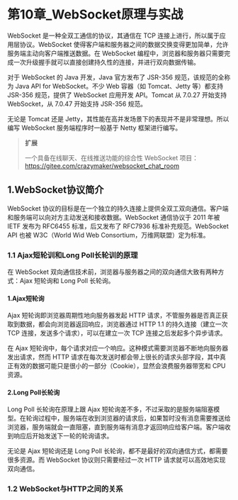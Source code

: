 # 第10章_WebSocket原理与实战

WebSocket 是一种全双工通信的协议，其通信在 TCP 连接上进行，所以属于应用层协议。WebSocket 使得客户端和服务器之间的数据交换变得更加简单，允许服务端主动向客户端推送数据。在 WebSocket 编程中，浏览器和服务器只需要完成一次升级握手就可以直接创建持久性的连接，并进行双向数据传输。

对于 WebSocket 的 Java 开发，Java 官方发布了 JSR-356 规范，该规范的全称为 Java API for WebSocket。不少 Web 容器（如 Tomcat、Jetty 等）都支持 JSR-356 规范，提供了 WebSocket 应用开发 API。Tomcat 从 7.0.27 开始支持 WebSocket，从 7.0.47 开始支持 JSR-356 规范。

无论是 Tomcat 还是 Jetty，其性能在高并发场景下的表现并不是非常理想。所以编写 WebSocket 服务端程序时一般基于 Netty 框架进行编写。

> **扩展**
>
> 一个具备在线聊天、在线推送功能的综合性 WebSocket 项目：https://gitee.com/crazymaker/websocket_chat_room

## 1.WebSocket协议简介

WebSocket 协议的目标是在一个独立的持久连接上提供全双工双向通信。客户端和服务端可以向对方主动发送和接收数据。WebSocket 通信协议于 2011 年被 IETF 发布为 RFC6455 标准，后又发布了 RFC7936 标准补充规范。WebSocket API 也被 W3C（World Wid Web Consortium，万维网联盟）定为标准。

### 1.1 Ajax短轮训和Long Poll长轮训的原理

在 WebSocket 双向通信技术前，浏览器与服务器之间的双向通信大致有两种方式：Ajax 短轮询和 Long Poll 长轮询。

#### 1.Ajax短轮询

Ajax 短轮询即浏览器周期性地向服务器发起 HTTP 请求，不管服务器是否真正获取到数据，都会向浏览器返回响应，浏览器通过 HTTP 1.1 的持久连接（建立一次 TCP 连接，发送多个请求），可以在建立一次 TCP 连接之后发起多个异步请求。

在 Ajax 短轮询中，每个请求对应一个响应。这种模式需要浏览器不断地向服务器发出请求，然而 HTTP 请求在每次发送时都会带上很长的请求头部字段，其中真正有效的数据可能只是很小的一部分（Cookie），显然会浪费服务器带宽和 CPU 资源。

#### 2.Long Poll长轮询

Long Poll 长轮询在原理上跟 Ajax 短轮询差不多，不过采取的是服务端阻塞模型。在轮询过程中，服务端在收到浏览器的请求后，如果暂时没有消息需要推送给浏览器，服务端就会一直阻塞，直到服务端有消息才返回响应给客户端。客户端收到响应后开始发送下一轮的轮询请求。

无论是 Ajax 短轮询还是 Long Poll 长轮询，都不是最好的双向通信方式，都需要很多资源。而 WebSocket 协议则只需要经过一次 HTTP 请求就可以高效地实现双向通信。

### 1.2 WebSocket与HTTP之间的关系

